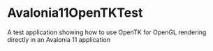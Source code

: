 # Avalonia11OpenTKTest
A test application showing how to use OpenTK for OpenGL rendering directly in an Avalonia 11 application
